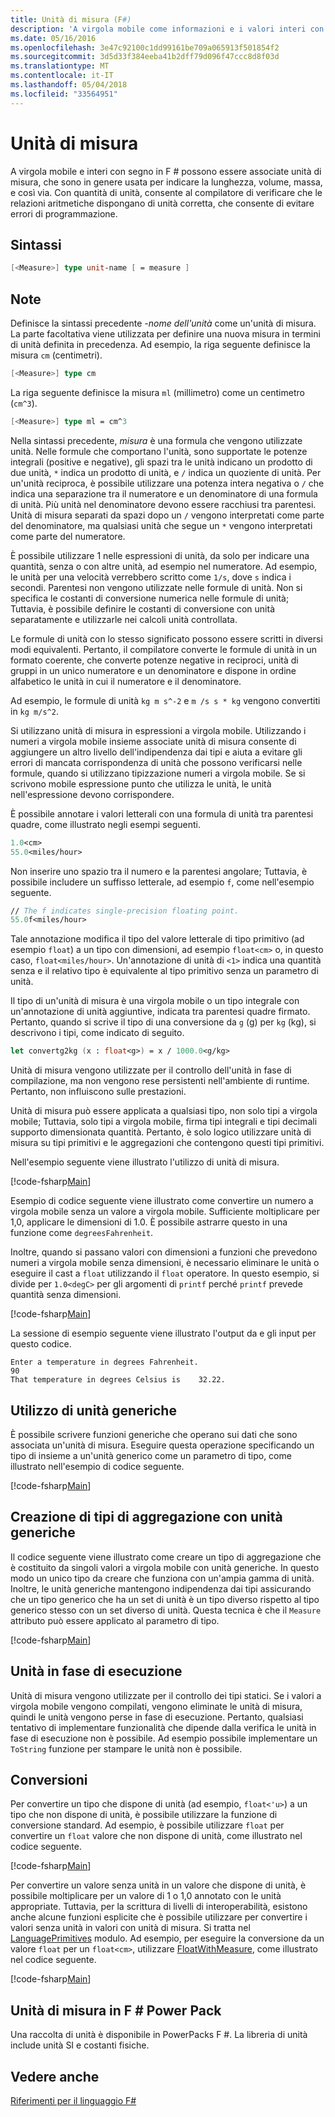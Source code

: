 ```yaml
---
title: Unità di misura (F#)
description: 'A virgola mobile come informazioni e i valori interi con segno in F # è possono associare le unità di misura, che sono in genere usate per indicare lunghezza, volume e massa.'
ms.date: 05/16/2016
ms.openlocfilehash: 3e47c92100c1dd99161be709a065913f501854f2
ms.sourcegitcommit: 3d5d33f384eeba41b2dff79d096f47ccc8d8f03d
ms.translationtype: MT
ms.contentlocale: it-IT
ms.lasthandoff: 05/04/2018
ms.locfileid: "33564951"
---
```

# <a name="units-of-measure"></a>Unità di misura

A virgola mobile e interi con segno in F # possono essere associate unità di misura, che sono in genere usata per indicare la lunghezza, volume, massa, e così via. Con quantità di unità, consente al compilatore di verificare che le relazioni aritmetiche dispongano di unità corretta, che consente di evitare errori di programmazione.


## <a name="syntax"></a>Sintassi

```fsharp
[<Measure>] type unit-name [ = measure ]
```

## <a name="remarks"></a>Note
Definisce la sintassi precedente *-nome dell'unità* come un'unità di misura. La parte facoltativa viene utilizzata per definire una nuova misura in termini di unità definita in precedenza. Ad esempio, la riga seguente definisce la misura `cm` (centimetri).

```fsharp
[<Measure>] type cm
```

La riga seguente definisce la misura `ml` (millimetro) come un centimetro (`cm^3`).

```fsharp
[<Measure>] type ml = cm^3
```

Nella sintassi precedente, *misura* è una formula che vengono utilizzate unità. Nelle formule che comportano l'unità, sono supportate le potenze integrali (positive e negative), gli spazi tra le unità indicano un prodotto di due unità, `*` indica un prodotto di unità, e `/` indica un quoziente di unità. Per un'unità reciproca, è possibile utilizzare una potenza intera negativa o `/` che indica una separazione tra il numeratore e un denominatore di una formula di unità. Più unità nel denominatore devono essere racchiusi tra parentesi. Unità di misura separati da spazi dopo un `/` vengono interpretati come parte del denominatore, ma qualsiasi unità che segue un `*` vengono interpretati come parte del numeratore.

È possibile utilizzare 1 nelle espressioni di unità, da solo per indicare una quantità, senza o con altre unità, ad esempio nel numeratore. Ad esempio, le unità per una velocità verrebbero scritto come `1/s`, dove `s` indica i secondi. Parentesi non vengono utilizzate nelle formule di unità. Non si specifica le costanti di conversione numerica nelle formule di unità; Tuttavia, è possibile definire le costanti di conversione con unità separatamente e utilizzarle nei calcoli unità controllata.

Le formule di unità con lo stesso significato possono essere scritti in diversi modi equivalenti. Pertanto, il compilatore converte le formule di unità in un formato coerente, che converte potenze negative in reciproci, unità di gruppi in un unico numeratore e un denominatore e dispone in ordine alfabetico le unità in cui il numeratore e il denominatore.

Ad esempio, le formule di unità `kg m s^-2` e `m /s s * kg` vengono convertiti in `kg m/s^2`.

Si utilizzano unità di misura in espressioni a virgola mobile. Utilizzando i numeri a virgola mobile insieme associate unità di misura consente di aggiungere un altro livello dell'indipendenza dai tipi e aiuta a evitare gli errori di mancata corrispondenza di unità che possono verificarsi nelle formule, quando si utilizzano tipizzazione numeri a virgola mobile. Se si scrivono mobile espressione punto che utilizza le unità, le unità nell'espressione devono corrispondere.

È possibile annotare i valori letterali con una formula di unità tra parentesi quadre, come illustrato negli esempi seguenti.

```fsharp
1.0<cm>
55.0<miles/hour>
```

Non inserire uno spazio tra il numero e la parentesi angolare; Tuttavia, è possibile includere un suffisso letterale, ad esempio `f`, come nell'esempio seguente.

```fsharp
// The f indicates single-precision floating point.
55.0f<miles/hour>
```

Tale annotazione modifica il tipo del valore letterale di tipo primitivo (ad esempio `float`) a un tipo con dimensioni, ad esempio `float<cm>` o, in questo caso, `float<miles/hour>`. Un'annotazione di unità di `<1>` indica una quantità senza e il relativo tipo è equivalente al tipo primitivo senza un parametro di unità.

Il tipo di un'unità di misura è una virgola mobile o un tipo integrale con un'annotazione di unità aggiuntive, indicata tra parentesi quadre firmato. Pertanto, quando si scrive il tipo di una conversione da `g` (g) per `kg` (kg), si descrivono i tipi, come indicato di seguito.

```fsharp
let convertg2kg (x : float<g>) = x / 1000.0<g/kg>
```

Unità di misura vengono utilizzate per il controllo dell'unità in fase di compilazione, ma non vengono rese persistenti nell'ambiente di runtime. Pertanto, non influiscono sulle prestazioni.

Unità di misura può essere applicata a qualsiasi tipo, non solo tipi a virgola mobile; Tuttavia, solo tipi a virgola mobile, firma tipi integrali e tipi decimali supporto dimensionata quantità. Pertanto, è solo logico utilizzare unità di misura su tipi primitivi e le aggregazioni che contengono questi tipi primitivi.

Nell'esempio seguente viene illustrato l'utilizzo di unità di misura.

[!code-fsharp[Main](../../../samples/snippets/fsharp/lang-ref-2/snippet6901.fs)]
    
Esempio di codice seguente viene illustrato come convertire un numero a virgola mobile senza un valore a virgola mobile. Sufficiente moltiplicare per 1,0, applicare le dimensioni di 1.0. È possibile astrarre questo in una funzione come `degreesFahrenheit`.

Inoltre, quando si passano valori con dimensioni a funzioni che prevedono numeri a virgola mobile senza dimensioni, è necessario eliminare le unità o eseguire il cast a `float` utilizzando il `float` operatore. In questo esempio, si divide per `1.0<degC>` per gli argomenti di `printf` perché `printf` prevede quantità senza dimensioni.

[!code-fsharp[Main](../../../samples/snippets/fsharp/lang-ref-2/snippet6902.fs)]

La sessione di esempio seguente viene illustrato l'output da e gli input per questo codice.

```
Enter a temperature in degrees Fahrenheit.
90
That temperature in degrees Celsius is    32.22.
```

## <a name="using-generic-units"></a>Utilizzo di unità generiche
È possibile scrivere funzioni generiche che operano sui dati che sono associata un'unità di misura. Eseguire questa operazione specificando un tipo di insieme a un'unità generico come un parametro di tipo, come illustrato nell'esempio di codice seguente.

[!code-fsharp[Main](../../../samples/snippets/fsharp/lang-ref-2/snippet6903.fs)]
    
## <a name="creating-aggregate-types-with-generic-units"></a>Creazione di tipi di aggregazione con unità generiche
Il codice seguente viene illustrato come creare un tipo di aggregazione che è costituito da singoli valori a virgola mobile con unità generiche. In questo modo un unico tipo da creare che funziona con un'ampia gamma di unità. Inoltre, le unità generiche mantengono indipendenza dai tipi assicurando che un tipo generico che ha un set di unità è un tipo diverso rispetto al tipo generico stesso con un set diverso di unità. Questa tecnica è che il `Measure` attributo può essere applicato al parametro di tipo.

[!code-fsharp[Main](../../../samples/snippets/fsharp/lang-ref-2/snippet6904.fs)]
    
## <a name="units-at-runtime"></a>Unità in fase di esecuzione
Unità di misura vengono utilizzate per il controllo dei tipi statici. Se i valori a virgola mobile vengono compilati, vengono eliminate le unità di misura, quindi le unità vengono perse in fase di esecuzione. Pertanto, qualsiasi tentativo di implementare funzionalità che dipende dalla verifica le unità in fase di esecuzione non è possibile. Ad esempio possibile implementare un `ToString` funzione per stampare le unità non è possibile.


## <a name="conversions"></a>Conversioni
Per convertire un tipo che dispone di unità (ad esempio, `float<'u>`) a un tipo che non dispone di unità, è possibile utilizzare la funzione di conversione standard. Ad esempio, è possibile utilizzare `float` per convertire un `float` valore che non dispone di unità, come illustrato nel codice seguente.

[!code-fsharp[Main](../../../samples/snippets/fsharp/lang-ref-2/snippet6905.fs)]

Per convertire un valore senza unità in un valore che dispone di unità, è possibile moltiplicare per un valore di 1 o 1,0 annotato con le unità appropriate. Tuttavia, per la scrittura di livelli di interoperabilità, esistono anche alcune funzioni esplicite che è possibile utilizzare per convertire i valori senza unità in valori con unità di misura. Si tratta nel [LanguagePrimitives](https://msdn.microsoft.com/library/69d08ac5-5d51-4c20-bf1e-850fd312ece3) modulo. Ad esempio, per eseguire la conversione da un valore `float` per un `float<cm>`, utilizzare [FloatWithMeasure](https://msdn.microsoft.com/library/69520bc7-d67b-46b8-9004-7cac9646b8d9), come illustrato nel codice seguente.

[!code-fsharp[Main](../../../samples/snippets/fsharp/lang-ref-2/snippet6906.fs)]
    
## <a name="units-of-measure-in-the-f-power-pack"></a>Unità di misura in F # Power Pack
Una raccolta di unità è disponibile in PowerPacks F #. La libreria di unità include unità SI e costanti fisiche.


## <a name="see-also"></a>Vedere anche
[Riferimenti per il linguaggio F#](index.md)
